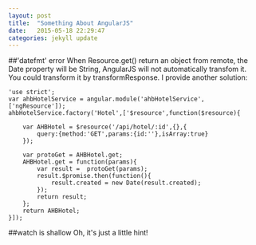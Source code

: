 ```yaml
---
layout: post
title:  "Something About AngularJS"
date:   2015-05-18 22:29:47
categories: jekyll update
---
```


##'datefmt' error
When Resource.get() return an object from remote, the Date property will be String, AngularJS will not automatically transfom it. You could transform it by transformResponse. I provide another solution:

    'use strict';
    var ahbHotelService = angular.module('ahbHotelService',['ngResource']);
    ahbHotelService.factory('Hotel',['$resource',function($resource){

        var AHBHotel = $resource('/api/hotel/:id',{},{
            query:{method:'GET',params:{id:''},isArray:true}
        });

        var protoGet = AHBHotel.get;
        AHBHotel.get = function(params){
            var result =  protoGet(params);
            result.$promise.then(function(){
                result.created = new Date(result.created);
            });
            return result;
        };
        return AHBHotel;
    }]);

##watch is shallow
Oh, it's just a little hint!

